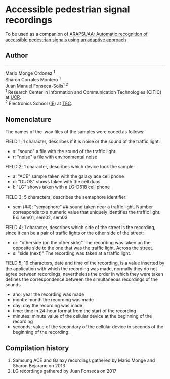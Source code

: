 # Accessible pedestrian signal recordings

To be used as a companion of [ARAPSUAA: Automatic recognition of accessible pedestrian signals using an adaptive approach](https://github.com/juanfonsecasolis/ARAPSUAA)    
## Author
-------
Mario Monge Ordonez
<sup>1</sup>    
Sharon Corrales Montero
<sup>1</sup>    
Juan Manuel Fonseca-Solís<sup>1,2</sup>    
<sup>1</sup> Research Center in Information and Communication Technologies ([CITIC](http://www.citic.ucr.ac.cr/)) at [UCR](https://www.ucr.ac.cr/).  
<sup>2</sup> Electronics School ([IE](http://www.ie.tec.ac.cr)) at [TEC](http://www.tec.ac.cr).  

## Nomenclature

The names of the .wav files of the samples were coded as follows:

FIELD 1; 1 character, describes if it is noise or the sound of the traffic light:
* s: "sound" a file with the sound of the traffic light
* r: "noise" a file with environmental noise


FIELD 2; 1 character, describes which device took the sample:
* a: "ACE" sample taken with the galaxy ace cell phone
* d: "DUOS" shows taken with the cell duos
* l: "LG" shows taken with a LG-D618 cell phone


FIELD 3; 5 characters, describes the semaphore identifier:
* sem (##): "semaphore" ## sound taken near a traffic light. Number corresponds to a numeric value that uniquely identifies the traffic light. Ex: sem01, sem02, sem03

FIELD 4; 1 character, describes which side of the street is the recording, since it can be a pair of traffic lights or the other side of the street:
* or: "otherside (on the other side)" The recording was taken on the opposite side to the one that was the traffic light. Across the street.
* s: "side (next)" The recording was taken at a traffic light.

FIELD 5; 19 characters, date and time of the recording, is a value inserted by the application with which the recording was made, normally they do not agree between recordings, nevertheless the order in which they were taken defines the correspondence between the simultaneous recordings of the sounds.
* ano: year the recording was made
* month: month the recording was made
* day: day the recording was made
* time: time in 24-hour format from the start of the recording
* minutes: minute value of the cellular device at the beginning of the recording
* seconds: value of the secondary of the cellular device in seconds of the beginning of the recording.

## Compilation history
1. Samsung ACE and Galaxy recordings gathered by Mario Monge and Sharon Bejarano on 2013
1. LG recordings gathered by Juan Fonseca on 2017
						
